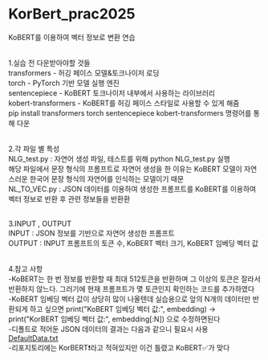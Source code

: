# KorBert_prac2025
KoBERT를 이용하여 벡터 정보로 변환 연습<br><br>

1.실습 전 다운받아야할 것들<br>
transformers - 허깅 페이스 모델&토크나이저 로딩<br>
torch - PyTorch 기반 모델 실행 엔진<br>
sentencepiece - KoBERT 토크나이저 내부에서 사용하는 라이브러리<br>
kobert-transformers - KoBERT를 허깅 페이스 스타일로 사용할 수 있게 해줌<br>
pip install transformers torch sentencepiece kobert-transformers 명령어를 통해 다운<br><br>

2.각 파일 별 특성<br>
NLG_test.py : 자연어 생성 파일, 테스트를 위해 python NLG_test.py 실행<br>
해당 파일에서 문장 형식의 프롬프트로 자연어 생성을 한 이유는 KoBERT 모델이 자연스러운 한국어 문장 형식의 자연어를 인식하는 모델이기 때문<br>
NL_TO_VEC.py : JSON 데이터를 이용하여 생성한 프롬프트를 KoBERT를 이용하여 벡터 정보로 반환 후 관련 정보들을 반환환<br><br>

3.INPUT , OUTPUT<br>
INPUT : JSON 정보를 기반으로 자연어 생성한 프롬프트<br>
OUTPUT : INPUT 프롬프트의 토큰 수, KoBERT 벡터 크기, KoBERT 임베딩 벡터 값<br><br>

4.참고 사항<br>
-KoBERT는 한 번 정보를 반환할 때 최대 512토큰을 반환하며 그 이상의 토큰은 잘라서 반환하지 않느다. 그러기에 현재 프롬프트가 몇 토큰인지 확인하는 코드를 추가하였다<br>
-KoBERT 임베딩 벡터 값이 상당히 많이 나올텐데 실습용으로 앞의 N개의 데이터만 반환되게 하고 싶으면 print("KoBERT 임베딩 벡터 값:", embedding) -> print("KorBERT 임베딩 벡터 값:", embedding[:N]) 으로 수정하면된다<br>
-디폴트로 적어둔 JSON 데이터의 결과는 다음과 같으니 필요시 사용<br>
[DefaultData.txt](https://github.com/user-attachments/files/20042407/DefaultData.txt)<br>
-리포지토리에는 KorBERT❗라고 적혀있지만 이건 틀렸고 KoBERT✅가 맞다<br>


